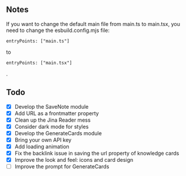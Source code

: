 ## Notes

If you want to change the default main file from main.ts to main.tsx, you need to change the esbuild.config.mjs file:

`entryPoints: ["main.ts"]`

to

`entryPoints: ["main.tsx"]`

.

## Todo

-   [x] Develop the SaveNote module
-   [x] Add URL as a frontmatter property
-   [x] Clean up the Jina Reader mess
-   [x] Consider dark mode for styles
-   [x] Develop the GenerateCards module
-   [x] Bring your own API key
-   [x] Add loading animation
-   [x] Fix the backlink issue in saving the url property of knowledge cards
-   [x] Improve the look and feel: icons and card design
-   [ ] Improve the prompt for GenerateCards
